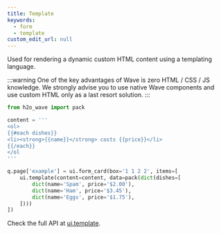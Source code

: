 ```yaml
---
title: Template
keywords:
  - form
  - template
custom_edit_url: null
---
```


Used for rendering a dynamic custom HTML content using a templating language.

:::warning
One of the key advantages of Wave is zero HTML / CSS / JS knowledge. We strongly advise you to use
native Wave components and use custom HTML only as a last resort solution.
:::

```py
from h2o_wave import pack

content = '''
<ol>
{{#each dishes}}
<li><strong>{{name}}</strong> costs {{price}}</li>
{{/each}}
</ol
'''

q.page['example'] = ui.form_card(box='1 1 2 2', items=[
    ui.template(content=content, data=pack(dict(dishes=[
        dict(name='Spam', price='$2.00'),
        dict(name='Ham', price='$3.45'),
        dict(name='Eggs', price='$1.75'),
    ])))
])
```

Check the full API at [ui.template](/docs/api/ui#template).
